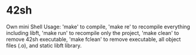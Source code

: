 # 42sh
Own mini Shell
Usage:
 'make' to compile,
 'make re' to recompile everything including libft,
 'make run' to recompile only the project,
 'make clean' to remove 42sh executable,
 'make fclean' to remove executable, all object files (.o), and static libft library.
